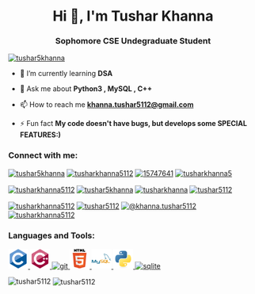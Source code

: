<h1 align="center">Hi 👋, I'm Tushar Khanna</h1>
<h3 align="center">Sophomore CSE Undegraduate Student</h3>

<p align="left"> <a href="https://twitter.com/tushar5khanna" target="blank"><img src="https://img.shields.io/twitter/follow/tushar5khanna?logo=twitter&style=for-the-badge" alt="tushar5khanna" /></a> </p>

- 🌱 I’m currently learning **DSA**

- 💬 Ask me about **Python3 , MySQL , C++** 

- 📫 How to reach me **khanna.tushar5112@gmail.com**

- ⚡ Fun fact **My code doesn't have bugs, but develops some SPECIAL FEATURES:)**

<h3 align="left">Connect with me:</h3>
<p align="left">

<a href="https://twitter.com/tushar5khanna" target="blank"><img align="center" src="https://raw.githubusercontent.com/rahuldkjain/github-profile-readme-generator/master/src/images/icons/Social/twitter.svg" alt="tushar5khanna" height="30" width="40" /></a> 
<a href="https://linkedin.com/in/tusharkhanna5112" target="blank"><img align="center" src="https://raw.githubusercontent.com/rahuldkjain/github-profile-readme-generator/master/src/images/icons/Social/linked-in-alt.svg" alt="tusharkhanna5112" height="30" width="40" /></a>
<a href="https://stackoverflow.com/users/15747641" target="blank"><img align="center" src="https://raw.githubusercontent.com/rahuldkjain/github-profile-readme-generator/master/src/images/icons/Social/stack-overflow.svg" alt="15747641" height="30" width="40" /></a>
<a href="https://kaggle.com/tusharkhanna5" target="blank"><img align="center" src="https://raw.githubusercontent.com/rahuldkjain/github-profile-readme-generator/master/src/images/icons/Social/kaggle.svg" alt="tusharkhanna5" height="30" width="40" /></a>

<a href="https://fb.com/tusharkhanna5112" target="blank"><img align="center" src="https://raw.githubusercontent.com/rahuldkjain/github-profile-readme-generator/master/src/images/icons/Social/facebook.svg" alt="tusharkhanna5112" height="30" width="40" /></a>
<a href="https://instagram.com/tushar5khanna" target="blank"><img align="center" src="https://raw.githubusercontent.com/rahuldkjain/github-profile-readme-generator/master/src/images/icons/Social/instagram.svg" alt="tushar5khanna" height="30" width="40" /></a>
<a href="https://www.codechef.com/users/tusharkhanna" target="blank"><img align="center" src="https://cdn.jsdelivr.net/npm/simple-icons@3.1.0/icons/codechef.svg" alt="tusharkhanna" height="30" width="40" /></a>
<a href="https://www.hackerrank.com/tushar5112" target="blank"><img align="center" src="https://raw.githubusercontent.com/rahuldkjain/github-profile-readme-generator/master/src/images/icons/Social/hackerrank.svg" alt="tushar5112" height="30" width="40" /></a>

<a href="https://codeforces.com/profile/tusharkhanna5112" target="blank"><img align="center" src="https://raw.githubusercontent.com/rahuldkjain/github-profile-readme-generator/master/src/images/icons/Social/codeforces.svg" alt="tusharkhanna5112" height="30" width="40" /></a>
<a href="https://www.leetcode.com/tushar5112" target="blank"><img align="center" src="https://raw.githubusercontent.com/rahuldkjain/github-profile-readme-generator/master/src/images/icons/Social/leet-code.svg" alt="tushar5112" height="30" width="40" /></a>
<a href="https://www.hackerearth.com/@khanna.tushar5112" target="blank"><img align="center" src="https://raw.githubusercontent.com/rahuldkjain/github-profile-readme-generator/master/src/images/icons/Social/hackerearth.svg" alt="@khanna.tushar5112" height="30" width="40" /></a>
<a href="https://auth.geeksforgeeks.org/user/tusharkhanna5112" target="blank"><img align="center" src="https://raw.githubusercontent.com/rahuldkjain/github-profile-readme-generator/master/src/images/icons/Social/geeks-for-geeks.svg" alt="tusharkhanna5112" height="30" width="40" /></a>

</p>

<h3 align="left">Languages and Tools:</h3>
<p align="left"> <a href="https://www.cprogramming.com/" target="_blank" rel="noreferrer"> <img src="https://raw.githubusercontent.com/devicons/devicon/master/icons/c/c-original.svg" alt="c" width="40" height="40"/> </a> <a href="https://www.w3schools.com/cpp/" target="_blank" rel="noreferrer"> <img src="https://raw.githubusercontent.com/devicons/devicon/master/icons/cplusplus/cplusplus-original.svg" alt="cplusplus" width="40" height="40"/> </a> <a href="https://git-scm.com/" target="_blank" rel="noreferrer"> <img src="https://www.vectorlogo.zone/logos/git-scm/git-scm-icon.svg" alt="git" width="40" height="40"/> </a> <a href="https://www.w3.org/html/" target="_blank" rel="noreferrer"> <img src="https://raw.githubusercontent.com/devicons/devicon/master/icons/html5/html5-original-wordmark.svg" alt="html5" width="40" height="40"/> </a> <a href="https://www.mysql.com/" target="_blank" rel="noreferrer"> <img src="https://raw.githubusercontent.com/devicons/devicon/master/icons/mysql/mysql-original-wordmark.svg" alt="mysql" width="40" height="40"/> </a> <a href="https://www.python.org" target="_blank" rel="noreferrer"> <img src="https://raw.githubusercontent.com/devicons/devicon/master/icons/python/python-original.svg" alt="python" width="40" height="40"/> </a> <a href="https://www.sqlite.org/" target="_blank" rel="noreferrer"> <img src="https://www.vectorlogo.zone/logos/sqlite/sqlite-icon.svg" alt="sqlite" width="40" height="40"/> </a> </p>

<p><img align="left" src="https://github-readme-stats.vercel.app/api/top-langs?username=tushar5112&show_icons=true&locale=en&layout=compact" alt="tushar5112" /></p>

<p>&nbsp;<img align="center" src="https://github-readme-stats.vercel.app/api?username=tushar5112&show_icons=true&locale=en" alt="tushar5112" /></p>
